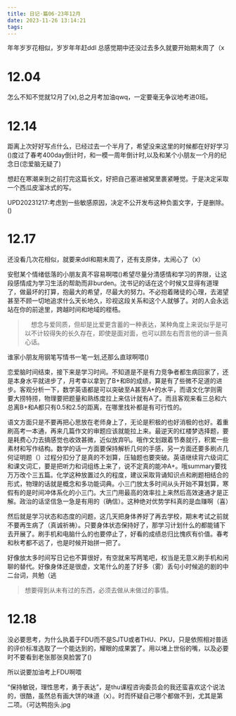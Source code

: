 ```yaml
---
title: 日记·篇06·23年12月
date: 2023-11-26 13:14:21
tags:
---
```

年年岁岁花相似，岁岁年年赶ddl
总感觉期中还没过去多久就要开始期末周了（x

<!--more-->

# 12.04

怎么不知不觉就12月了(x),总之月考加油qwq，一定要毫无争议地考进0班。

# 12.14

距离上次好好写点什么，已经过去一个半月了，希望没来这里的时候都在好好学习()度过了春考400day倒计时，和一模一周年倒计时,以及和某个小朋友一个月的纪念日(恋爱脑无疑了)

想赶在寒潮来到之前打完这篇长文，好把自己塞进被窝里裹紧睡觉。于是决定采取一个西瓜皮溜冰式的写。

UPD20231217:考虑到一些敏感原因，决定不公开发布这种负面文字，于是删除。()

# 12.17

还没看几次花相似，就要来ddl和期末周了，还有支原体，太闹心了（x）

安慰某个情绪低落的小朋友真不容易啊喂()希望尽量分清感情和学习的界限，让这段感情成为学习生活的帮助而非burden。沈书记的话在这个时候又显得有道理了，做最坏的打算，抱最大的希望，尽最大的努力。不必抱着赌徒的心理，去渴望甚至不顾一切地追求什么天长地久，珍视这段关系和这个人就够了。对的人会永远站在你的前途里，跨越时间和地域的桎梏。

>　想念与爱同质，但却是比爱更含蓄的一种表达，某种角度上来说似乎是可以不计较得失的长久存在，即使是面对面，也可以顾左右而言他的讲一些真心话。

谁家小朋友用钢笔写情书一笔一划,还那么直球啊喂()

恋爱脑时间结束，接下来是学习时间。不知道是不是有力竞争者都生病回家了，还是本身水平就进步了，月考幸以拿到了B+和B的成绩，算是有了些微不足道的进步。客观分析一下，数学英语都是可以突破至A甚至A+的水平，而语文化学则需要大捞特捞，物理要把题量和熟练度拉上来估计就有A了。而且客观来看三总和六总离B+和A都只有0.5和2.5的距离，在哪里找补都是有可行性的。

语文方面只是不要再把心思放在老师身上了，无论是积极的也好消极的也好。着重刷高考一本通，再来几篇作文的审题应该就能拉上来。最逆天的红楼梦选择题，要是耗费心力去搞感觉也收效甚微，近似放弃叭。哦作文划跟着节奏就行，积累一些素材和写作结构。数学的话一方面要保持解析几何的手感，另一方面还要多刷点几何证明题（）过程分扣分了是真的不划算，压轴题也要突破。英语继续背六级词汇和课文词汇，要是把听力和词组练上来了，说不定真的能冲A+。哦summary要找万万改个三五篇。化学这种放置过久的程度，建议采取背诵知识点和刷题相结合的形式，物理的话就是概念和多功能词典。小三门放太多时间从头开始不算划算，寒假有的是时间冲体系化的小三门。大三门用最高的效率拉上来然后高效速通才是正解。政治的话坚信急一急是有用的（确信）。这种绝对优势学科真的是血赚啊（喜）

然后就是学习状态和态度的问题，这几天把身体养好了再去学校，期末考试之前就不要再生病了（真诚祈祷）。只要身体状态保持好了，那学习计划什么的都能铺下去开展了。刷手机和电脑什么的也要停止了，好看的成绩总归比愧疚有价值。春考和秋考都不远了，也是时候开始拼一把了。

好像放太多时间写日记也不算很好，有空就来写两笔吧，权当是无意义刷手机和闲聊的替代。好像身体还是很虚，文笔什么的差了好多（雾）丢句小时候追的剧的中二台词，共勉（逃

>想要得到从未有过的东西，必须去做从未做过的事情。

# 12.18

没必要思考，为什么执着于FDU而不是SJTU或者THU、PKU，只是依照相对普适的评价标准选取了一个能达到的，耀眼的成果罢了。用以堵上世俗的嘴，以及必要时不要看到老张那张臭脸罢了()

所以说要加油考上FDU啊喂

“保持敏锐，理性思考，勇于表达”，是thu课程咨询委员会的我还蛮喜欢这个说法的，很酷，虽然总有画大饼的味道（x）。时而怀疑自己哪个都做不到，尤其是第二项。（可达鸭抱头.jpg